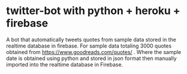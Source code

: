 # twitter-bot with python + heroku + firebase

A bot that automatically tweets quotes from sample data stored in the realtime database in firebase. For sample data totaling 3000 quotes obtained from https://www.goodreads.com/quotes/ . Where the sample date is obtained using python and stored in json format then manually imported into the realtime database in Firebase.


